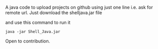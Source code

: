 A java code to upload projects on github using just one line i.e. ask for remote url.
Just download the shelljava.jar file

and use this command to run it

    java -jar Shell_Java.jar 
			

Open to contribution.
